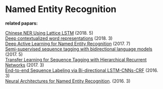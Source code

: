 # Named Entity Recognition

**related papars:**

[Chinese NER Using Lattice LSTM](https://arxiv.org/pdf/1805.02023.pdf) (2018. 5)  
[Deep contextualized word representations](https://arxiv.org/pdf/1802.05365.pdf) (2018. 3)  
[Deep Active Learning for Named Entity Recognition](https://arxiv.org/pdf/1707.05928.pdf) (2017. 7)  
[Semi-supervised sequence tagging with bidirectional language models](https://arxiv.org/pdf/1705.00108.pdf) (2017. 5)  
[Transfer Learning for Sequence Tagging with Hierarchical Recurrent Networks](https://arxiv.org/pdf/1703.06345.pdf) (2017. 3)  
[End-to-end Sequence Labeling via Bi-directional LSTM-CNNs-CRF](https://arxiv.org/pdf/1603.01354.pdf) (2016. 3)  
[Neural Architectures for Named Entity Recognition](https://arxiv.org/pdf/1603.01360.pdf). (2016. 3)



